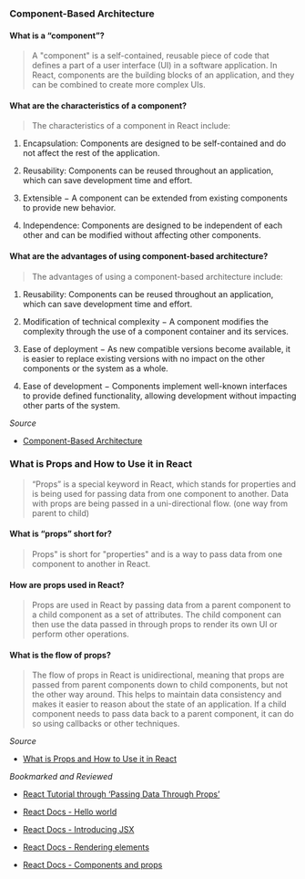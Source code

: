 ### Component-Based Architecture

#### What is a “component”?

> A "component" is a self-contained, reusable piece of code that defines a part of a user interface (UI) in a software application. In React, components are the building blocks of an application, and they can be combined to create more complex UIs.

#### What are the characteristics of a component?

> The characteristics of a component in React include:

 1. Encapsulation: Components are designed to be self-contained and do not affect the rest of the application.

 2. Reusability: Components can be reused throughout an application, which can save development time and effort.

 3. Extensible − A component can be extended from existing components to provide new behavior.

 4. Independence: Components are designed to be independent of each other and can be modified without affecting other components.

#### What are the advantages of using component-based architecture?

> The advantages of using a component-based architecture include:

 1. Reusability: Components can be reused throughout an application, which can save development time and effort.

 2. Modification of technical complexity − A component modifies the complexity through the use of a component container and its services.

 3. Ease of deployment − As new compatible versions become available, it is easier to replace existing versions with no impact on the other components or the system as a whole.

 4. Ease of development − Components implement well-known interfaces to provide defined functionality, allowing development without impacting other parts of the system.

*Source*

- [Component-Based Architecture](https://www.tutorialspoint.com/software_architecture_design/component_based_architecture.htm)

### What is Props and How to Use it in React
 
 > “Props” is a special keyword in React, which stands for properties and is being used for passing data from one component to another. Data with props are being passed in a uni-directional flow. (one way from parent to child)

#### What is “props” short for?

> Props" is short for "properties" and is a way to pass data from one component to another in React.

#### How are props used in React?

> Props are used in React by passing data from a parent component to a child component as a set of attributes. The child component can then use the data passed in through props to render its own UI or perform other operations.

#### What is the flow of props?

> The flow of props in React is unidirectional, meaning that props are passed from parent components down to child components, but not the other way around. This helps to maintain data consistency and makes it easier to reason about the state of an application. If a child component needs to pass data back to a parent component, it can do so using callbacks or other techniques.

*Source*

- [What is Props and How to Use it in React](https://itnext.io/what-is-props-and-how-to-use-it-in-react-da307f500da0#:~:text=%E2%80%9CProps%E2%80%9D%20is%20a%20special%20keyword,way%20from%20parent%20to%20child)

*Bookmarked and Reviewed*

- [React Tutorial through ‘Passing Data Through Props’](https://reactjs.org/tutorial/tutorial.html)

- [React Docs - Hello world](https://reactjs.org/docs/hello-world.html)

- [React Docs - Introducing JSX](https://reactjs.org/docs/introducing-jsx.html)

- [React Docs - Rendering elements](https://reactjs.org/docs/rendering-elements.html)

- [React Docs - Components and props](https://reactjs.org/docs/components-and-props.html)

